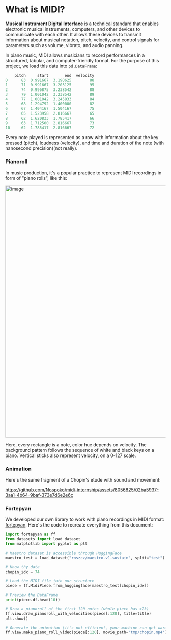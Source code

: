 # What is MIDI?

__Musical Instrument Digital Interface__ is a technical standard that enables electronic musical instruments, computers,
and other devices to communicate with each other. It allows these devices to transmit information about musical notation,
pitch, velocity, and control signals for parameters such as volume, vibrato, and audio panning.

In piano music, MIDI allows musicians to record performances in a structured, tabular, and computer-friendly format.
For the purpose of this project, we load this data into `pd.DataFrame`:

```java
    pitch     start       end  velocity
0      83  0.991667  3.190625        88
1      71  0.991667  3.203125        95
2      74  0.996875  3.238542        88
3      79  1.001042  3.238542        89
4      77  1.001042  3.245833        84
5      68  1.294792  1.400000        82
6      67  1.404167  1.504167        75
7      65  1.523958  2.816667        65
8      62  1.620833  1.785417        66
9      63  1.712500  2.816667        73
10     62  1.785417  2.816667        72
```

Every note played is represented as a row with information about the key pressed (pitch), loudness (velocity), and
time and duration of the note (with nanosecond precision)(not really). 

### Pianoroll

In music production, it's a popular practice to represent MIDI recordings in form of "piano rolls", like this:

<img width="789" alt="image" src="https://github.com/Nospoko/midi-internship/assets/8056825/6b8b73f0-0080-433a-861a-32fd554c098d">

Here, every rectangle is a note, color hue depends on velocity. The background pattern follows the sequence of white and black keys on a piano. Vertical sticks also represent velocity, on a 0-127 scale.

### Animation

Here's the same fragment of a Chopin's etude with sound and movement:

https://github.com/Nospoko/midi-internship/assets/8056825/02ba5937-3aa1-4b64-9baf-373e7d6e2e6c

### Fortepyan

We developed our own library to work with piano recordings in MIDI format: [fortepyan](https://github.com/nospoko/fortepyan).
Here's the code to recreate everything from this document:

```python
import fortepyan as ff
from datasets import load_dataset
from matplotlib import pyplot as plt

# Maestro dataset is accessible through HuggingFace
maestro_test = load_dataset("roszcz/maestro-v1-sustain", split="test")

# Know thy data
chopin_idx = 74

# Load the MIDI file into our structure
piece = ff.MidiPiece.from_huggingface(maestro_test[chopin_idx])

# Preview the DataFrame
print(piece.df.head(10))

# Draw a pianoroll of the first 120 notes (whole piece has >2k)
ff.view.draw_pianoroll_with_velocities(piece[:120], title=title)
plt.show()

# Generate the animation (it's not efficient, your machine can get warm)
ff.view.make_piano_roll_video(piece[:120], movie_path='tmp/chopin.mp4')
```
